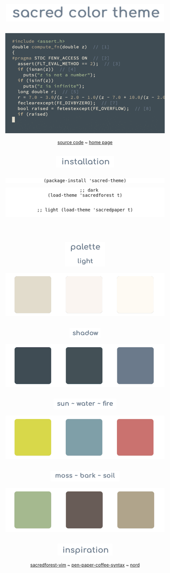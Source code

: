 <div align="center">
  <div>
    <img style="width:500px"src="docs/screenshots/title.png">
  </div>
  <br/>
  <br/>
  <div>
    <img src="docs/screenshots/sacred-theme.gif">
  </div>
  <br/>
  <div>
  <a href="https://github.com/matthias-margush/sacred-theme">source code</a> ~ <a href="https://matthias-margush.github.io/sacred-theme/index.html">home page</a>
  </div>
  <br/>
  <br/>
  <div>
    <img src="docs/screenshots/installation.png">
  </div>
  <br/>
  <pre style="background:white">(package-install 'sacred-theme)</pre>
  <pre style="background:white">
   ;; dark
(load-theme 'sacredforest t)

   ;; light
(load-theme 'sacredpaper t)</pre>
  <br/>
  <br/>
  <br/>
  <div>
    <img src="docs/screenshots/palette-light.png">
  </div>
  <br/>
  <div>
    <img src="docs/screenshots/light.png">
  </div>
  <br/>
  <br/>
  <div>
    <img src="docs/screenshots/shadow-heading.png">
  </div>
  <br/>
  <div>
    <img src="docs/screenshots/shadow.png">
  </div>
  <br/>
  <br/>
  <div>
    <img src="docs/screenshots/sun-water-fire.png">
  </div>
  <br/>
  <div>
    <img src="docs/screenshots/elements.png">
  </div>
  <br/>
  <br/>
  <div>
    <img src="docs/screenshots/moss-bark-soil.png">
  </div>
  <br/>
  <div>
    <img src="docs/screenshots/earth.png">
  </div>
  <br/>
  <br/>
  <div>
    <img src="docs/screenshots/inspiration.png">
  </div>
  <br/>
  <div>
  <a href="https://github.com/KKPMW/sacredforest-vim">sacredforest-vim</a> ~ <a href="https://github.com/nylki/pen-paper-coffee-syntax">pen-paper-coffee-syntax</a> ~ <a href="https://www.nordtheme.com">nord</a>
  </div>
</div>

